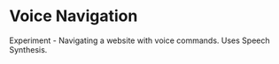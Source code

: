 # Voice Navigation  

Experiment - Navigating a website with voice commands. Uses Speech Synthesis.

